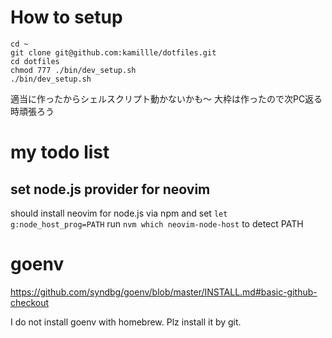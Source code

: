 # How to setup

```
cd ~
git clone git@github.com:kamillle/dotfiles.git
cd dotfiles
chmod 777 ./bin/dev_setup.sh
./bin/dev_setup.sh
```

適当に作ったからシェルスクリプト動かないかも〜
大枠は作ったので次PC返る時頑張ろう

# my todo list
## set node.js provider for neovim
should install neovim for node.js via npm and set `let g:node_host_prog=PATH`
run `nvm which neovim-node-host` to detect PATH


# goenv
https://github.com/syndbg/goenv/blob/master/INSTALL.md#basic-github-checkout

I do not install goenv with homebrew. Plz install it by git.
